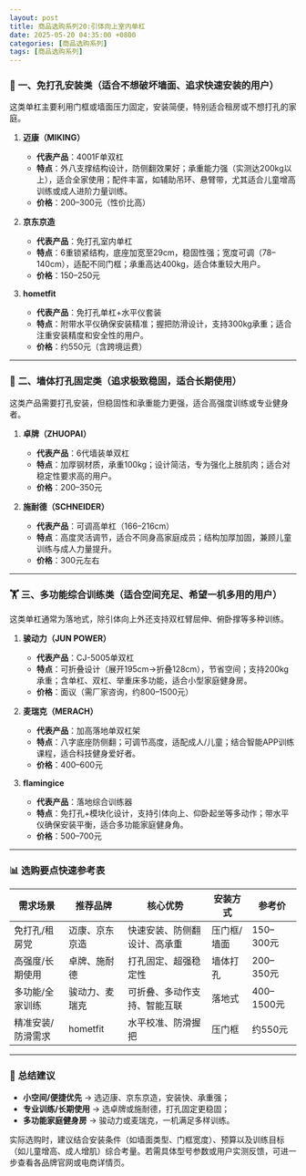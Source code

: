 ```yaml
---
layout: post
title: 商品选购系列20:引体向上室内单杠
date: 2025-05-20 04:35:00 +0800
categories: [商品选购系列]
tags: [商品选购系列]
---
```



### 🚪 **一、免打孔安装类（适合不想破坏墙面、追求快速安装的用户）**
这类单杠主要利用门框或墙面压力固定，安装简便，特别适合租房或不想打孔的家庭。

1. **迈康（MIKING）**  
    - **代表产品**：4001F单双杠  
    - **特点**：外八支撑结构设计，防侧翻效果好；承重能力强（实测达200kg以上），适合全家使用；配件丰富，如辅助吊环、悬臂带，尤其适合儿童增高训练或成人进阶力量训练。  
    - **价格**：200–300元（性价比高）  

2. **京东京造**  
    - **代表产品**：免打孔室内单杠  
    - **特点**：6重锁紧结构，底座加宽至29cm，稳固性强；宽度可调（78–140cm），适配不同门框；承重高达400kg，适合体重较大用户。  
    - **价格**：150–250元  

3. **hometfit**  
    - **代表产品**：免打孔单杠+水平仪套装  
    - **特点**：附带水平仪确保安装精准；握把防滑设计，支持300kg承重；适合注重安装精度和安全性的用户。  
    - **价格**：约550元（含跨境运费）  

---

### 🔧 **二、墙体打孔固定类（追求极致稳固，适合长期使用）**
这类产品需要打孔安装，但稳固性和承重能力更强，适合高强度训练或专业健身者。

1. **卓牌（ZHUOPAI）**  
    - **代表产品**：6代墙装单双杠  
    - **特点**：加厚钢材质，承重100kg；设计简洁，专为强化上肢肌肉；适合对稳定性要求高的用户。  
    - **价格**：200–350元  

2. **施耐德（SCHNEIDER）**  
    - **代表产品**：可调高单杠（166–216cm）  
    - **特点**：高度灵活调节，适合不同身高家庭成员；结构加厚加固，兼顾儿童训练与成人力量提升。  
    - **价格**：300元左右  

---

### 🏋️ **三、多功能综合训练类（适合空间充足、希望一机多用的用户）**
这类单杠通常为落地式，除引体向上外还支持双杠臂屈伸、俯卧撑等多种训练。

1. **骏动力（JUN POWER）**  
    - **代表产品**：CJ-5005单双杠  
    - **特点**：可折叠设计（展开195cm→折叠128cm），节省空间；支持200kg承重；含单杠、双杠、举重床多功能，适合小型家庭健身房。  
    - **价格**：面议（需厂家咨询，约800–1500元）  

2. **麦瑞克（MERACH）**  
    - **代表产品**：加高落地单双杠架  
    - **特点**：八字底座防侧翻；可调节高度，适配成人/儿童；结合智能APP训练课程，适合科技健身爱好者。  
    - **价格**：400–600元  

3. **flamingice**  
    - **代表产品**：落地综合训练器  
    - **特点**：免打孔+模块化设计，支持引体向上、仰卧起坐等多动作；带水平仪确保安装平衡，适合多功能家庭健身角。  
    - **价格**：500–700元  

---

### 📊 **选购要点快速参考表**
| **需求场景**       | **推荐品牌**          | **核心优势**                              | **安装方式**   | **参考价**     |
|--------------------|-----------------------|------------------------------------------|---------------|---------------|
| 免打孔/租房党      | 迈康、京东京造        | 快速安装、防侧翻设计、高承重              | 压门框/墙面   | 150–300元     |
| 高强度/长期使用    | 卓牌、施耐德          | 打孔固定、超强稳定性                      | 墙体打孔      | 200–350元     |
| 多功能/全家训练    | 骏动力、麦瑞克        | 可折叠、多动作支持、智能互联              | 落地式        | 400–1500元    |
| 精准安装/防滑需求  | hometfit              | 水平校准、防滑握把                        | 压门框        | 约550元       |

---

### 💎 **总结建议**
- **小空间/便捷优先** → 选迈康、京东京造，安装快、承重强；  
- **专业训练/长期使用** → 选卓牌或施耐德，打孔固定更稳固；  
- **多功能家庭健身房** → 骏动力或麦瑞克，一机满足多样训练。  

实际选购时，建议结合安装条件（如墙面类型、门框宽度）、预算以及训练目标（如儿童增高、成人增肌）综合考量。若需具体型号参数或用户实测反馈，可进一步查看各品牌官网或电商详情页。